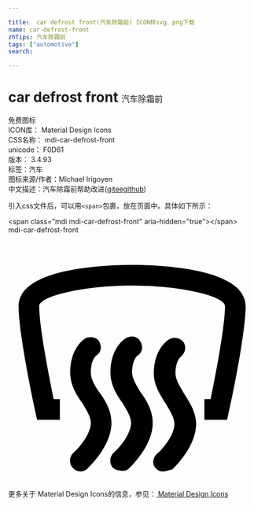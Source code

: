 ```yaml
---

title:  car defrost front(汽车除霜前) ICON转svg、png下载
name: car-defrost-front
zhTips: 汽车除霜前
tags: ["automotive"]
search: 

---
```


# car defrost front  <small style="font-size: 60%;font-weight: 100">汽车除霜前</small>


<div class="detail-page">
<p>
<span><span class="badge-success badge">免费图标</span> </span>
<br/>
<span>
ICON库：
<span class="badge-secondary badge">Material Design Icons</span> 
</span>
<br/>
<span>
CSS名称：
<span class="badge-secondary badge">mdi-car-defrost-front</span> 
</span>
<br/>
<span>
unicode：
<span class="badge-secondary badge">F0D61</span> 
<copy-btn content='F0D61' btn-title=""></copy-btn>
<copy-btn :content='String.fromCodePoint(parseInt("F0D61", 16))' btn-title="复制U"></copy-btn>
</span>
<br/>
<span>
版本：
<span class="badge-secondary badge">3.4.93</span> 
</span><br/><span>标签：<span class="badge-light badge"><router-link to="/tags/automotive.html">汽车</router-link></span></span>
<br/>
<span>图标来源/作者：<span class="badge-light badge">Michael Irigoyen</span></span> 
<br/>
<span class="zh-detail">中文描述：<span class="badge-primary badge">汽车除霜前</span><span class="help-link"><span>帮助改进</span>(<a href="https://gitee.com/liuwave/icon-helper/edit/master/json/material/car-defrost-front.json" target="_blank" rel="noopener noreferrer">gitee</a><a href="https://github.com/liuwave/icon-helper/edit/master/json/material/car-defrost-front.json" target="_blank" rel="noopener noreferrer">github</a></span>)</span><br/>
</p>
</div>
<div class="alert alert-dark">
  <i class="mdi mdi-car-defrost-front mdi-48px"></i>
  <i class="mdi mdi-car-defrost-front mdi-36px"></i>
  <i class="mdi mdi-car-defrost-front mdi-24px"></i>
  <i class="mdi mdi-car-defrost-front mdi-18px"></i>
</div>
<div>
  <p>引入css文件后，可以用<code>&lt;span&gt;</code>包裹，放在页面中。具体如下所示：    
  </p>
  <div class="alert alert-primary" style="font-size: 14px">
    &lt;span class="mdi mdi-car-defrost-front" aria-hidden="true"&gt;&lt;/span&gt;
    <copy-btn content='<span class="mdi mdi-car-defrost-front" aria-hidden="true"></span>'></copy-btn>
  </div>
  <div class="alert alert-secondary">
    <i class="mdi mdi-car-defrost-front"
    style="font-size: 24px"
    aria-hidden="true"></i> mdi-car-defrost-front
    <copy-btn content="mdi-car-defrost-front" btn-title="复制图标名称"></copy-btn>
  </div>
</div>
<div id="svg" class="svg-wrap">
<svg xmlns="http://www.w3.org/2000/svg" viewBox="0 0 24 24"><path d="M15,23C14.7,23 14.5,22.9 14.3,22.7C13.9,22.3 14,21.7 14.4,21.3V21.3C14.9,20.9 16.1,19.5 16.1,18.4C16.1,17.8 15.7,17.2 15.3,16.5C14.8,15.7 14.1,14.7 14.1,13.5C14.1,11.2 15.4,10.3 15.6,10.2C16.1,9.9 16.7,10.1 17,10.5C17.3,11 17.1,11.6 16.7,11.9V11.9C16.7,11.9 16.2,12.3 16.2,13.5C16.2,14.1 16.6,14.7 17,15.4C17.5,16.2 18.2,17.2 18.2,18.4C18.2,20.6 16.1,22.6 15.9,22.8C15.5,22.9 15.2,23 15,23M11.7,22.7C11.9,22.5 14,20.5 14,18.3C14,17.1 13.4,16.1 12.8,15.3C12.4,14.6 12,14 12,13.4C12,12.2 12.5,11.8 12.5,11.8V11.8C13,11.5 13.1,10.9 12.8,10.4C12.5,9.9 11.9,9.8 11.4,10.1C11.2,10.2 9.9,11.1 9.9,13.4C9.9,14.6 10.5,15.6 11.1,16.4C11.5,17.1 11.9,17.7 11.9,18.3C11.9,19.4 10.7,20.8 10.2,21.2V21.2C9.8,21.6 9.8,22.2 10.1,22.6C10.3,22.8 10.6,22.9 10.8,22.9C11.2,23 11.5,22.9 11.7,22.7M7.7,22.7C7.9,22.5 10,20.5 10,18.3C10,17.1 9.4,16.1 8.8,15.3C8.4,14.7 8,14.1 8,13.4C8,12.2 8.5,11.8 8.5,11.8V11.8C9,11.5 9.1,10.9 8.8,10.4C8.6,10 7.9,9.9 7.5,10.1C7.3,10.2 6,11.1 6,13.4C6,14.6 6.6,15.6 7.2,16.4C7.6,17.1 8,17.7 8,18.3C8,19.4 6.8,20.8 6.3,21.2V21.2C5.9,21.6 5.9,22.2 6.2,22.6C6.5,22.9 6.7,23 7,23C7.2,23 7.5,22.9 7.7,22.7M12,3C9.4,3 1,3.3 1,7C1,9.4 2.2,15.4 2.8,18H4L4.8,18H5V16H4.4C3.8,13.1 3,8.8 3,7C3,6 7.4,5 12,5C16.6,5 21,6 21,7C21,8.8 20.2,13.1 19.6,16H19V18H19.2L20,18H21.2C21.8,15.4 23,9.4 23,7C23,3.3 14.6,3 12,3Z" /></svg>
</div>
<detail full-name='mdi-car-defrost-front'></detail>
    
<div><p>更多关于 Material Design Icons的信息，参见：<a target="_blank" href="https://iconhelper.cn/material.html"> Material Design Icons</a>
</p></div>
